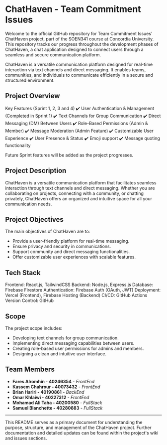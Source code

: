 # ChatHaven - Team Commitment Issues

Welcome to the official GitHub repository for Team Commitment Issues' ChatHaven project, part of the SOEN341 course at Concordia University. This repository tracks our progress throughout the development phases of ChatHaven, a chat application designed to connect users through a seamless and secure communication platform.

ChatHaven is a versatile communication platform designed for real-time interaction via text channels and direct messaging. It enables teams, communities, and individuals to communicate efficiently in a secure and structured environment.

## Project Overview

Key Features (Sprint 1, 2, 3 and 4)
✔️ User Authentication & Management (Completed in Sprint 1)
✔️ Text Channels for Group Communication
✔️ Direct Messaging (DM) Between Users
✔️ Role-Based Permissions (Admin & Member)
✔️ Message Moderation (Admin Feature)
✔️ Customizable User Experience
✔️ User Presence & Status
✔️ Emoji support
✔️ Message quoting functionality

Future Sprint features will be added as the project progresses.

## Project Description

ChatHaven is a versatile communication platform that facilitates seamless interaction through text channels and direct messaging. Whether you are collaborating on projects, connecting with a community, or chatting privately, ChatHaven offers an organized and intuitive space for all your communication needs.

## Project Objectives

The main objectives of ChatHaven are to:

- Provide a user-friendly platform for real-time messaging.
- Ensure privacy and security in communications.
- Support community and direct messaging functionalities.
- Offer customizable user experiences with scalable features.

## Tech Stack

Frontend: React.js, TailwindCSS
Backend: Node.js, Express.js
Database: Firebase Firestore
Authentication: Firebase Auth (OAuth, JWT)
Deployment: Vercel (Frontend), Firebase Hosting (Backend)
CI/CD: GitHub Actions
Version Control: GitHub

## Scope

The project scope includes:

- Developing text channels for group communication.
- Implementing direct messaging capabilities between users.
- Creating role-based user permissions for admins and members.
- Designing a clean and intuitive user interface.

## Team Members

- **Fares Alromhin - 40246354** - _FrontEnd_
- **Kassem Chahrour - 40073432** - _FrontEnd_
- **Brian Hariri - 40190861** - _BackEnd_
- **Omar Khlaiwi - 40227312** - _FrontEnd_
- **Mohamad Ali Taha - 40200580** - _FullStack_
- **Samuel Blanchette - 40280883** - _FullStack_

---

This README serves as a primary document for understanding the purpose, structure, and management of the ChatHaven project. Further documentation and detailed updates can be found within the project's wiki and issues sections.

